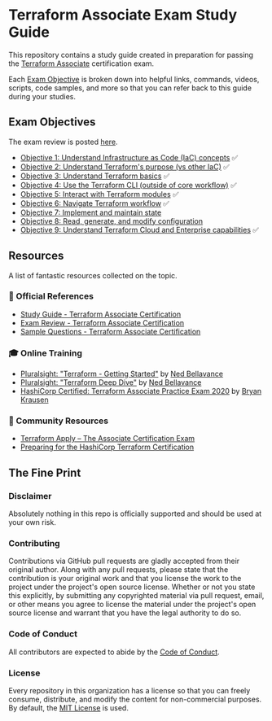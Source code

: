 # Terraform Associate Exam Study Guide

This repository contains a study guide created in preparation for passing the [Terraform Associate](https://www.hashicorp.com/certification/terraform-associate) certification exam.

Each [Exam Objective](#exam-objectives) is broken down into helpful links, commands, videos, scripts, code samples, and more so that you can refer back to this guide during your studies. 

## Exam Objectives

The exam review is posted [here](https://learn.hashicorp.com/tutorials/terraform/associate-review).

- [Objective 1: Understand Infrastructure as Code (IaC) concepts](objectives/01-iac-concepts.md) ✅
- [Objective 2: Understand Terraform's purpose (vs other IaC)](objectives/02-terraform-purpose.md) ✅
- [Objective 3: Understand Terraform basics](objectives/03-terraform-basics.md) ✅
- [Objective 4: Use the Terraform CLI (outside of core workflow)](objectives/04-terraform-cli.md) ✅
- [Objective 5: Interact with Terraform modules](objectives/05-terraform-modules.md) ✅
- [Objective 6: Navigate Terraform workflow](objectives/06-terraform-workflow.md) ✅
- [Objective 7: Implement and maintain state](objectives/07-terraform-state.md)
- [Objective 8: Read, generate, and modify configuration](objectives/08-terraform-configuration.md)
- [Objective 9: Understand Terraform Cloud and Enterprise capabilities](objectives/09-terraform-cloud-enterprise.md) ✅

## Resources

A list of fantastic resources collected on the topic.

### 📝 Official References

- [Study Guide - Terraform Associate Certification](https://learn.hashicorp.com/tutorials/terraform/associate-study?in=terraform/certification)
- [Exam Review - Terraform Associate Certification](https://learn.hashicorp.com/tutorials/terraform/associate-review)
- [Sample Questions - Terraform Associate Certification](https://learn.hashicorp.com/tutorials/terraform/associate-questions?in=terraform/certification)

### 🎓 Online Training

- [Pluralsight: "Terraform - Getting Started"](https://app.pluralsight.com/library/courses/getting-started-terraform) by [Ned Bellavance](https://twitter.com/Ned1313)
- [Pluralsight: "Terraform Deep Dive"](https://app.pluralsight.com/library/courses/terraform-deep-dive) by [Ned Bellavance](https://twitter.com/Ned1313)
- [HashiCorp Certified: Terraform Associate Practice Exam 2020](https://www.udemy.com/course/terraform-associate-practice-exam/) by [Bryan Krausen](https://twitter.com/btkrausen)

### 🤗 Community Resources

- [Terraform Apply – The Associate Certification Exam](https://wahlnetwork.com/2020/06/22/terraform-apply-the-associate-certification-exam/)
- [Preparing for the HashiCorp Terraform Certification](https://nedinthecloud.com/2020/04/27/preparing-for-the-hashicorp-terraform-certification/)

## The Fine Print

### Disclaimer

Absolutely nothing in this repo is officially supported and should be used at your own risk.

### Contributing

Contributions via GitHub pull requests are gladly accepted from their original author. Along with any pull requests, please state that the contribution is your original work and that you license the work to the project under the project's open source license. Whether or not you state this explicitly, by submitting any copyrighted material via pull request, email, or other means you agree to license the material under the project's open source license and warrant that you have the legal authority to do so.

### Code of Conduct

All contributors are expected to abide by the [Code of Conduct](/CODE_OF_CONDUCT.md).

### License

Every repository in this organization has a license so that you can freely consume, distribute, and modify the content for non-commercial purposes. By default, the [MIT License](https://opensource.org/licenses/MIT) is used.